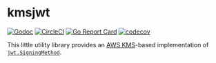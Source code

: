 # kmsjwt

[![Godoc](https://godoc.org/github.com/marcinwyszynski/kmsjwt?status.svg)](http://godoc.org/github.com/marcinwyszynski/kmsjwt)
[![CircleCI](https://circleci.com/gh/marcinwyszynski/kmsjwt/tree/master.svg?style=svg)](https://circleci.com/gh/marcinwyszynski/kmsjwt/tree/master)
[![Go Report Card](https://goreportcard.com/badge/github.com/marcinwyszynski/kmsjwt)](https://goreportcard.com/report/github.com/marcinwyszynski/kmsjwt)
[![codecov](https://codecov.io/gh/marcinwyszynski/kmsjwt/branch/master/graph/badge.svg)](https://codecov.io/gh/marcinwyszynski/kmsjwt)

This little utility library provides an [AWS KMS](https://aws.amazon.com/kms/)-based implementation of [`jwt.SigningMethod`](https://godoc.org/github.com/dgrijalva/jwt-go#SigningMethod).
